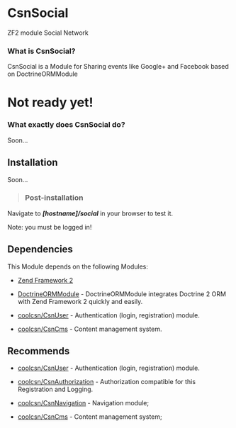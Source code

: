 CsnSocial
=========
ZF2 module Social Network

### What is CsnSocial? ###
CsnSocial is a Module for Sharing events like Google+ and Facebook based on DoctrineORMModule

Not ready yet!
=========

### What exactly does CsnSocial do? ###

Soon...


Installation
------------

Soon...

>### Post-installation ###
Navigate to ***[hostname]/social*** in your browser to test it.

Note: you must be logged in!

Dependencies
------------

This Module depends on the following Modules:

 - [Zend Framework 2](https://github.com/zendframework/zf2) 

 - [DoctrineORMModule](https://github.com/doctrine/DoctrineORMModule) - DoctrineORMModule integrates Doctrine 2 ORM with Zend Framework 2 quickly and easily.
 - [coolcsn/CsnUser](https://github.com/coolcsn/CsnUser) - Authentication (login, registration) module.
 - [coolcsn/CsnCms](https://github.com/coolcsn/CsnCms) - Content management system.

Recommends
----------
- [coolcsn/CsnUser](https://github.com/coolcsn/CsnUser) - Authentication (login, registration) module.

- [coolcsn/CsnAuthorization](https://github.com/coolcsn/CsnAuthorization) - Authorization compatible for this Registration and Logging.
 
- [coolcsn/CsnNavigation](https://github.com/coolcsn/CsnNavigation) - Navigation module;
 
- [coolcsn/CsnCms](https://github.com/coolcsn/CsnCms) - Content management system;
